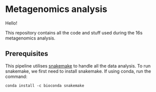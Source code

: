 # Metagenomics analysis

Hello!

This repository contains all the code and stuff used during the 16s metagenomics analysis.

## Prerequisites

This pipeline utilises [snakemake](snakemake.readthedocs.io) to handle all the data analysis.
To run snakemake, we first need to install snakemake.
If using conda, run the command:

```
conda install -c bioconda snakemake
```
